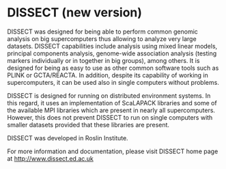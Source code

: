 # DISSECT (new version)
DISSECT was designed for being able to perform common genomic analysis on big supercomputers thus allowing to analyze very large datasets. DISSECT capabilities include analysis using mixed linear models, principal components analysis, genome-wide association analysis (testing markers individually or in together in big groups), among others. It is designed for being as easy to use as other common software tools such as PLINK or GCTA/REACTA. In addition, despite its capability of working in supercomputers, it can be used also in single computers without problems.

DISSECT is designed for running on distributed environment systems. In this regard, it uses an implementation of ScaLAPACK libraries and some of the available MPI libraries which are present in nearly all supercomputers. However, this does not prevent DISSECT to run on single computers with smaller datasets provided that these libraries are present.

DISSECT was developed in Roslin Institute.

For more information and documentation, please visit DISSECT home page at http://www.dissect.ed.ac.uk
